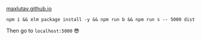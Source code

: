 [maxlutay.github.io](https://maxlutay.github.io)


`npm i && elm package install -y && npm run b && npm run s -- 5000 dist`

Then go to `localhost:5000` :sunglasses:
